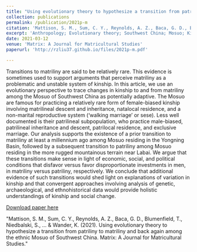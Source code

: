 ```yaml
---
title: "Using evolutionary theory to hypothesize a transition from patriliny to matriliny and back again among the ethnic Mosuo of Southwest China"
collection: publications
permalink: /publication/2021p-m
citation: 'Mattison, S. M., Sum, C. Y., Reynolds, A. Z., Baca, G. D., Blumenfield, T., Niedbalski, S., ... & Wander, K. (2021). Using evolutionary theory to hypothesize a transition from patriliny to matriliny and back again among the ethnic Mosuo of Southwest China. Matrix: A Journal for Matricultural Studies.'
excerpt: 'Anthropology; Evolutionary theory; Southwest China; Mosuo; Kinship'
date: 2021-03-12
venue: 'Matrix: A Journal for Matricultural Studies'
paperurl: 'http://rzliu37.github.io/files/2021p-m.pdf'

---
```


Transitions to matriliny are said to be relatively rare. This evidence is sometimes used to support arguments that perceive matriliny as a problematic and unstable system of kinship. In this article, we use an evolutionary perspective to trace changes in kinship to and from matriliny among the Mosuo of Southwest China as potentially adaptive. The Mosuo are famous for practicing a relatively rare form of female-biased kinship involving matrilineal descent and inheritance, natalocal residence, and a non-marital reproductive system (‘walking marriage’ or sese). Less well documented is their patrilineal subpopulation, who practice male-biased, patrilineal inheritance and descent, patrilocal residence, and exclusive marriage. Our analysis supports the existence of a prior transition to matriliny at least a millennium ago among Mosuo residing in the Yongning Basin, followed by a subsequent transition to patriliny among Mosuo residing in the more rugged mountainous terrain near Labai. We argue that these transitions make sense in light of economic, social, and political conditions that disfavor versus favor disproportionate investments in men, in matriliny versus patriliny, respectively. We conclude that additional evidence of such transitions would shed light on explanations of variation in kinship and that convergent approaches involving analysis of genetic, archaeological, and ethnohistorical data would provide holistic understandings of kinship and social change.

[Download paper here](http://academicpages.github.io/files/2021p-m.pdf)

"Mattison, S. M., Sum, C. Y., Reynolds, A. Z., Baca, G. D., Blumenfield, T., Niedbalski, S., ... & Wander, K. (2021). Using evolutionary theory to hypothesize a transition from patriliny to matriliny and back again among the ethnic Mosuo of Southwest China. Matrix: A Journal for Matricultural Studies."
